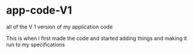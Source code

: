 # app-code-V1
all of the V 1 version of my application code

This is when i first made the code and started adding things and making it run to my specifications
